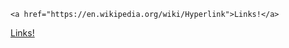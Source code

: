 ```
<a href="https://en.wikipedia.org/wiki/Hyperlink">Links!</a>
```
<div class="Reset">
	<a href="https://en.wikipedia.org/wiki/Hyperlink">Links!</a>
</div>